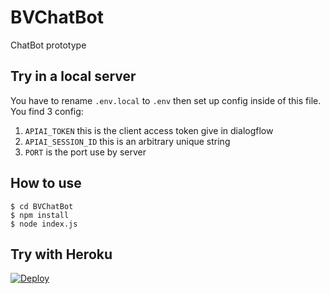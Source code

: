 # BVChatBot
ChatBot prototype

## Try in a local server
You have to rename `.env.local` to `.env` then set up config inside of this file. You find 3 config:
1. `APIAI_TOKEN` this is the client access token give in dialogflow 
2. `APIAI_SESSION_ID` this is an arbitrary unique string
3. `PORT` is the port use by server

## How to use
```
$ cd BVChatBot
$ npm install
$ node index.js
```

## Try with Heroku
[![Deploy](https://www.herokucdn.com/deploy/button.svg)](https://trainingchatbotbv.herokuapp.com/)
